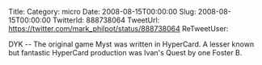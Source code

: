 Title: 
Category: micro
Date: 2008-08-15T00:00:00
Slug: 2008-08-15T00:00:00
TwitterId: 888738064
TweetUrl: https://twitter.com/mark_philpot/status/888738064
ReTweetUser: 

DYK -- The original game Myst was written in HyperCard. A lesser known but fantastic HyperCard production was Ivan's Quest by one Foster B.